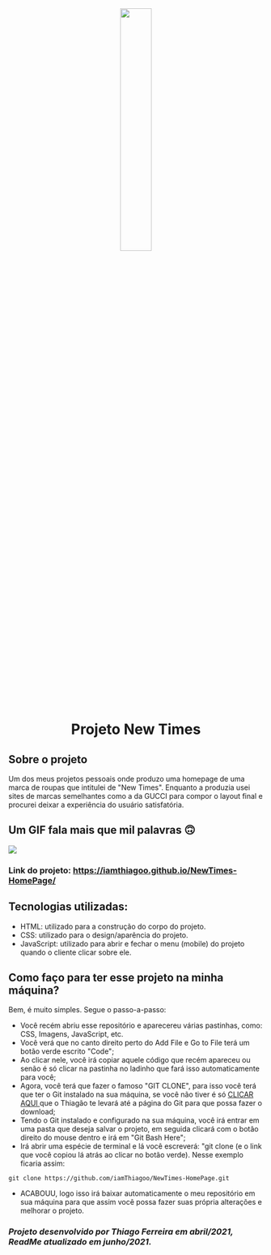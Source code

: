 <div align="center">
    <img src="Imagens/imagens-readme/logoreadme.jpg" width="35%" border-radius="10px">
    <h1>Projeto New Times</h1>
</div>

## Sobre o projeto

Um dos meus projetos pessoais onde produzo uma homepage de uma marca de roupas que intitulei de "New Times". Enquanto a produzia usei sites de marcas semelhantes como a da GUCCI para compor o layout final e procurei deixar a experiência do usuário satisfatória. <br>

## Um GIF fala mais que mil palavras :upside_down_face:
<img src="Imagens/imagens-readme/NewTimes.gif">

### Link do projeto: https://iamthiagoo.github.io/NewTimes-HomePage/

## Tecnologias utilizadas:
- HTML: utilizado para a construção do corpo do projeto.
- CSS: utilizado para o design/aparência do projeto.
- JavaScript: utilizado para abrir e fechar o menu (mobile) do projeto quando o cliente clicar sobre ele.

## Como faço para ter esse projeto na minha máquina?

Bem, é muito simples. Segue o passo-a-passo:
- Você recém abriu esse repositório e aparecereu várias pastinhas, como: CSS, Imagens, JavaScript, etc.
- Você verá que no canto direito perto do Add File e Go to File terá um botão verde escrito "Code";
- Ao clicar nele, você irá copiar aquele código que recém apareceu ou senão é só clicar na pastinha no ladinho que fará isso automaticamente para você;
- Agora, você terá que fazer o famoso "GIT CLONE", para isso você terá que ter o Git instalado na sua máquina, se você não tiver é só <a href="https://git-scm.com/">CLICAR AQUI </a> que o Thiagão te levará até a página do Git para que possa fazer o download;
- Tendo o Git instalado e configurado na sua máquina, você irá entrar em uma pasta que deseja salvar o projeto, em seguida clicará com o botão direito do mouse dentro e irá em "Git Bash Here";
- Irá abrir uma espécie de terminal e lá você escreverá: "git clone (e o link que você copiou lá atrás ao clicar no botão verde). Nesse exemplo ficaria assim:

`git clone https://github.com/iamThiagoo/NewTimes-HomePage.git`

- ACABOUU, logo isso irá baixar automaticamente o meu repositório em sua máquina para que assim você possa fazer suas própria alterações e melhorar o projeto. 

### *Projeto desenvolvido por Thiago Ferreira em abril/2021, ReadMe atualizado em junho/2021.*

